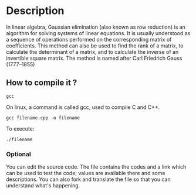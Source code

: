 # Description

In linear algebra, Gaussian elimination (also known as row reduction) is 
an algorithm for solving systems of linear equations. It is usually 
understood as a sequence of operations performed on the corresponding 
matrix of coefficients. This method can also be used to find the rank of 
a matrix, to calculate the determinant of a matrix, and to calculate the 
inverse of an invertible square matrix. The method is named after Carl 
Friedrich Gauss (1777–1855)

## How to compile it ?

```
gcc
```
On linux, a command is called gcc, used to compile C and C++.
```
gcc filename.cpp -o filename
```
To execute:
```
./filename
```

### Optional

You can edit the source code. The file contains the codes and a link 
which can be used to test the code; values are available there and some 
descriptions. You can also fork and translate the file so that you can 
understand what's happening.
